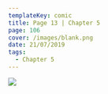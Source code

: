 ```yaml
---
templateKey: comic
title: Page 13 | Chapter 5
page: 106
cover: /images/blank.png
date: 21/07/2019
tags:
  - Chapter 5
---
```

![](/images/0106-c5-p13.png)
